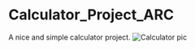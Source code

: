 # Calculator_Project_ARC
A nice and simple calculator project.
![Calculator pic](https://user-images.githubusercontent.com/70127557/94362324-542d6b80-00dc-11eb-9dbd-3e3b5425ec95.PNG)

